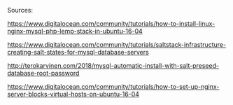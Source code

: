 Sources:

https://www.digitalocean.com/community/tutorials/how-to-install-linux-nginx-mysql-php-lemp-stack-in-ubuntu-16-04

https://www.digitalocean.com/community/tutorials/saltstack-infrastructure-creating-salt-states-for-mysql-database-servers

http://terokarvinen.com/2018/mysql-automatic-install-with-salt-preseed-database-root-password

https://www.digitalocean.com/community/tutorials/how-to-set-up-nginx-server-blocks-virtual-hosts-on-ubuntu-16-04
